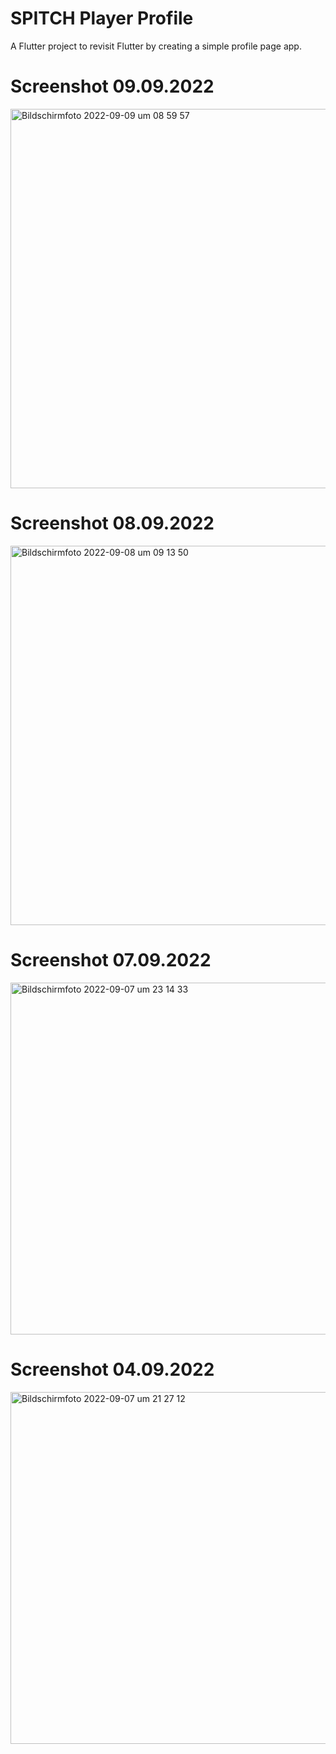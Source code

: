# SPITCH Player Profile

A Flutter project to revisit Flutter by creating a simple profile page app.

# Screenshot 09.09.2022

<img width="607" alt="Bildschirmfoto 2022-09-09 um 08 59 57" src="https://user-images.githubusercontent.com/37313988/189290651-2c2b9799-e81f-480e-b340-13be01aa9873.png">

# Screenshot 08.09.2022

<img width="607" alt="Bildschirmfoto 2022-09-08 um 09 13 50" src="https://user-images.githubusercontent.com/37313988/189058653-5f3db606-7eb8-4497-9212-87d9aa212f54.png">


# Screenshot 07.09.2022

<img width="563" alt="Bildschirmfoto 2022-09-07 um 23 14 33" src="https://user-images.githubusercontent.com/37313988/188981671-f33e80f1-38c0-4c90-a2dd-1cc4cede3f8a.png">


# Screenshot 04.09.2022

<img width="563" alt="Bildschirmfoto 2022-09-07 um 21 27 12" src="https://user-images.githubusercontent.com/37313988/188960985-67c67886-3e3c-4a0d-98b0-c0c688ae6bd2.png">
